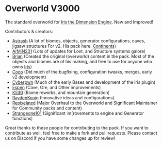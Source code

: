 # Overworld V3000
The standard overworld for [Iris the Dimension Engine](https://www.spigotmc.org/resources/iris-world-gen-the-dimension-engine.84586/). New and Improved!


Contributors & creators:
- [Astrash](https://github.com/Astrashh) (A lot of biomes, objects, generator configurations, caves, jigsaw structures For v2. His pack here: [Continents](https://github.com/Astrashh/Continents))
- [ArMiN231](https://github.com/Armin231) (Lots of updates for Loot, and Structure systems galore)
- [Brian](https://github.com/NextdoorPsycho) (Created the original (overworld) content in the pack. Most of the objects and biomes are of his making, and free to use for anyone who owns [Iris](https://www.spigotmc.org/resources/iris-world-gen-the-dimension-engine.84586/))
- [Coco](https://github.com/CocoTheOwner/) (Did much of the bugfixing, configuration tweaks, merges, early v2 development)
- [Cyberpwn](https://github.com/cyberpwnn) (Much of the early Bases and development of the iris plugin)
- [Espen](https://github.com/espen96) (Cave, Ore, and Other improvements)
- [K530](https://github.com/K530-hub) (Biome reworks, and mountain generation)
- [RaydenKonig](https://github.com/RaydenKonig) (Innovative ideas and configurations)
- [Repixelated](https://github.com/RePixelatedMC) (Major Overhaul to the Overworld and Significant Maintainer for Community packs and content)
- [Strangeone101](https://github.com/StrangeOne101) (Significant im[rovements to engine and Generator functions)


Great thanks to these people for contributing to the pack.
If you want to contribute as well, feel free to make a fork and pull requests.
Please contact us on Discord if you have some changes up for review!
